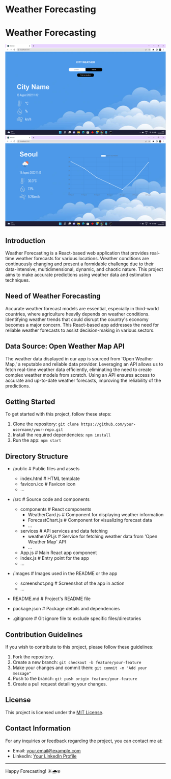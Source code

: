 # Weather Forecasting

# Weather Forecasting


![Weather Forecast 1](Screenshot/Screenshot%20(70).png)
![Weather Forecast 2](Screenshot/Screenshot%20(71).png)

## Introduction

Weather Forecasting is a React-based web application that provides real-time weather forecasts for various locations. Weather conditions are continuously changing and present a formidable challenge due to their data-intensive, multidimensional, dynamic, and chaotic nature. This project aims to make accurate predictions using weather data and estimation techniques.

## Need of Weather Forecasting

Accurate weather forecast models are essential, especially in third-world countries, where agriculture heavily depends on weather conditions. Identifying weather trends that could disrupt the country's economy becomes a major concern. This React-based app addresses the need for reliable weather forecasts to assist decision-making in various sectors.

## Data Source: Open Weather Map API

The weather data displayed in our app is sourced from 'Open Weather Map,' a reputable and reliable data provider. Leveraging an API allows us to fetch real-time weather data efficiently, eliminating the need to create complex weather models from scratch. Using an API ensures access to accurate and up-to-date weather forecasts, improving the reliability of the predictions.

## Getting Started

To get started with this project, follow these steps:

1. Clone the repository: `git clone https://github.com/your-username/your-repo.git`
2. Install the required dependencies: `npm install`
3. Run the app: `npm start`

## Directory Structure

- /public            # Public files and assets
    - index.html      # HTML template
    - favicon.ico     # Favicon icon
    - ...

- /src               # Source code and components
    - components      # React components
        - WeatherCard.js    # Component for displaying weather information
        - ForecastChart.js  # Component for visualizing forecast data
        - ...
    - services        # API services and data fetching
        - weatherAPI.js     # Service for fetching weather data from 'Open Weather Map' API
        - ...
    - App.js           # Main React app component
    - index.js         # Entry point for the app
    - ...

- /images            # Images used in the README or the app
    - screenshot.png   # Screenshot of the app in action
    - ...

- README.md          # Project's README file
- package.json       # Package details and dependencies
- .gitignore         # Git ignore file to exclude specific files/directories


## Contribution Guidelines

If you wish to contribute to this project, please follow these guidelines:

1. Fork the repository.
2. Create a new branch: `git checkout -b feature/your-feature`
3. Make your changes and commit them: `git commit -m "Add your message"`
4. Push to the branch: `git push origin feature/your-feature`
5. Create a pull request detailing your changes.

## License

This project is licensed under the [MIT License](LICENSE.md).

## Contact Information

For any inquiries or feedback regarding the project, you can contact me at:

- Email: your.email@example.com
- LinkedIn: [Your LinkedIn Profile](https://www.linkedin.com/in/dkteriteshkumarkandane/)

---

Happy Forecasting! ☀️🌧️❄️


